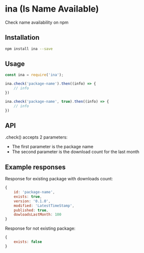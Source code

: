 ina (Is Name Available)
=========

Check name availability on npm


## Installation
```bash
npm install ina --save
```

## Usage

```javascript
const ina = require('ina');

ina.check('package-name').then((info) => {
    // info
})

ina.check('package-name', true).then((info) => {
    // info
})
```
## API

.check() accepts 2 parameters:
* The first parameter is the package name
* The second parameter is the download count for the last month

## Example responses

Response for existing package with downloads count:
```javascript
{
    id: 'package-name',
    exists: true,
    version: '0.1.0',
    modified: 'LatestTimeStamp',
    published: true,
    dowloadsLastMonth: 100
}
```

Response for not existing package:
```javascript
{
    exists: false
}
```
